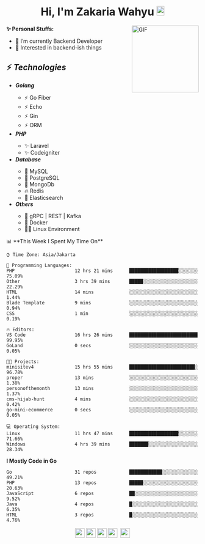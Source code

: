 <h1 align="center">Hi, I'm Zakaria Wahyu <img src="https://github.com/TheDudeThatCode/TheDudeThatCode/blob/master/Assets/Hi.gif" width="20px" height="25px"></h1>

<img align="right" alt="GIF" height="175px" src="https://www.nayakapratama.co.id/wp-content/uploads/2019/07/Website-Maintenance.gif" />

**✨ Personal Stuffs:**
- 🔭 I’m currently Backend Developer
- 🌱 Interested in backend-ish things

<h2>⚡ <i>Technologies</i></h2>
<ul>
<li><strong><i>Golang</i></strong></li>
  <ul>
    <li>⚡ Go Fiber</li>
    <li>⚡ Echo</li>
    <li>⚡ Gin</li>
    <li>⚡ ORM</li>
  </ul>
<li><strong><i>PHP</i></strong></li>
  <ul>
    <li>✨ Laravel</li>
    <li>✨ Codeigniter</li>
  </ul>
<li><strong><i>Database</i></strong></li>
  <ul>
    <li>🐬 MySQL</li>
    <li>🐘 PostgreSQL</li>
    <li>🍃 MongoDb</li>
    <li>🔥 Redis</li>
    <li>🔎 Elasticsearch</li>
  </ul>
  <li><strong><i>Others</i></strong></li>
  <ul>
    <li>💫 gRPC | REST | Kafka</li>
    <li>🐳 Docker</li>
    <li>👨‍💻 Linux Environment</li>
  </ul>
</ul>
<!--START_SECTION:waka-->
📊 **This Week I Spent My Time On** 

```text
⌚︎ Time Zone: Asia/Jakarta

💬 Programming Languages: 
PHP                      12 hrs 21 mins      ██████████████████░░░░░░░   75.09% 
Other                    3 hrs 39 mins       █████░░░░░░░░░░░░░░░░░░░░   22.29% 
HTML                     14 mins             ░░░░░░░░░░░░░░░░░░░░░░░░░   1.44% 
Blade Template           9 mins              ░░░░░░░░░░░░░░░░░░░░░░░░░   0.94% 
CSS                      1 min               ░░░░░░░░░░░░░░░░░░░░░░░░░   0.19%

🔥 Editors: 
VS Code                  16 hrs 26 mins      █████████████████████████   99.95% 
GoLand                   0 secs              ░░░░░░░░░░░░░░░░░░░░░░░░░   0.05%

🐱‍💻 Projects: 
minisitev4               15 hrs 55 mins      ████████████████████████░   96.78% 
proper                   13 mins             ░░░░░░░░░░░░░░░░░░░░░░░░░   1.38% 
personofthemonth         13 mins             ░░░░░░░░░░░░░░░░░░░░░░░░░   1.37% 
cms-hijab-hunt           4 mins              ░░░░░░░░░░░░░░░░░░░░░░░░░   0.42% 
go-mini-ecommerce        0 secs              ░░░░░░░░░░░░░░░░░░░░░░░░░   0.05%

💻 Operating System: 
Linux                    11 hrs 47 mins      ██████████████████░░░░░░░   71.66% 
Windows                  4 hrs 39 mins       ███████░░░░░░░░░░░░░░░░░░   28.34%

```

**I Mostly Code in Go** 

```text
Go                       31 repos            ████████████░░░░░░░░░░░░░   49.21% 
PHP                      13 repos            █████░░░░░░░░░░░░░░░░░░░░   20.63% 
JavaScript               6 repos             ██░░░░░░░░░░░░░░░░░░░░░░░   9.52% 
Java                     4 repos             █░░░░░░░░░░░░░░░░░░░░░░░░   6.35% 
HTML                     3 repos             █░░░░░░░░░░░░░░░░░░░░░░░░   4.76%

```



<!--END_SECTION:waka-->

<p align="center">
<a href="https://www.linkedin.com/in/zakariawahyu" target="_blank"><img src="https://img.shields.io/badge/linkedin-%230077B5.svg?&style=for-the-badge&logo=linkedin&logoColor=white" height=25></a>
<a href="https://medium.com/@zakariawahyu" target="_blank"><img src="https://img.shields.io/badge/Medium-12100E?style=for-the-badge&logo=medium&logoColor=white" height=25></a>
<a href="https://medium.com/@zakariawahyu" target="_blank"><img src="https://img.shields.io/badge/Portfolio-2300843e?style=for-the-badge&logo=About.me&logoColor=white" height=25></a>
<a href="https://www.twitter.com/_zakariawahyu" target="_blank"><img src="https://img.shields.io/badge/twitter-%231DA1F2.svg?&style=for-the-badge&logo=twitter&logoColor=white" height=25></a> 
<a href="https://www.instagram.com/_zakariawahyu" target="_blank"><img src="https://img.shields.io/badge/instagram-%23E4405F.svg?&style=for-the-badge&logo=instagram&logoColor=white" height=25></a>
